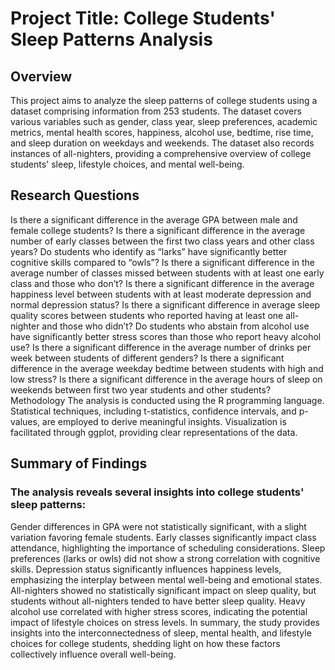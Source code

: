 # Project Title: College Students' Sleep Patterns Analysis
## Overview
This project aims to analyze the sleep patterns of college students using a dataset comprising information from 253 students. The dataset covers various variables such as gender, class year, sleep preferences, academic metrics, mental health scores, happiness, alcohol use, bedtime, rise time, and sleep duration on weekdays and weekends. The dataset also records instances of all-nighters, providing a comprehensive overview of college students' sleep, lifestyle choices, and mental well-being.

## Research Questions
Is there a significant difference in the average GPA between male and female college students?
Is there a significant difference in the average number of early classes between the first two class years and other class years?
Do students who identify as “larks” have significantly better cognitive skills compared to “owls”?
Is there a significant difference in the average number of classes missed between students with at least one early class and those who don’t?
Is there a significant difference in the average happiness level between students with at least moderate depression and normal depression status?
Is there a significant difference in average sleep quality scores between students who reported having at least one all-nighter and those who didn’t?
Do students who abstain from alcohol use have significantly better stress scores than those who report heavy alcohol use?
Is there a significant difference in the average number of drinks per week between students of different genders?
Is there a significant difference in the average weekday bedtime between students with high and low stress?
Is there a significant difference in the average hours of sleep on weekends between first two year students and other students?
Methodology
The analysis is conducted using the R programming language. Statistical techniques, including t-statistics, confidence intervals, and p-values, are employed to derive meaningful insights. Visualization is facilitated through ggplot, providing clear representations of the data.

## Summary of Findings
### The analysis reveals several insights into college students' sleep patterns:

Gender differences in GPA were not statistically significant, with a slight variation favoring female students.
Early classes significantly impact class attendance, highlighting the importance of scheduling considerations.
Sleep preferences (larks or owls) did not show a strong correlation with cognitive skills.
Depression status significantly influences happiness levels, emphasizing the interplay between mental well-being and emotional states.
All-nighters showed no statistically significant impact on sleep quality, but students without all-nighters tended to have better sleep quality.
Heavy alcohol use correlated with higher stress scores, indicating the potential impact of lifestyle choices on stress levels.
In summary, the study provides insights into the interconnectedness of sleep, mental health, and lifestyle choices for college students, shedding light on how these factors collectively influence overall well-being.
